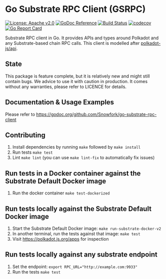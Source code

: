 # Go Substrate RPC Client (GSRPC)

[![License: Apache v2.0](https://img.shields.io/badge/License-Apache%202.0-blue.svg)](https://opensource.org/licenses/Apache-2.0)
[![GoDoc Reference](https://godoc.org/github.com/Snowfork/go-substrate-rpc-client?status.svg)](https://godoc.org/github.com/Snowfork/go-substrate-rpc-client)
[![Build Status](https://travis-ci.com/centrifuge/go-substrate-rpc-client.svg?branch=master)](https://travis-ci.com/centrifuge/go-substrate-rpc-client)
[![codecov](https://codecov.io/gh/centrifuge/go-substrate-rpc-client/branch/master/graph/badge.svg)](https://codecov.io/gh/centrifuge/go-substrate-rpc-client)
[![Go Report Card](https://goreportcard.com/badge/github.com/Snowfork/go-substrate-rpc-client)](https://goreportcard.com/report/github.com/Snowfork/go-substrate-rpc-client)

Substrate RPC client in Go. It provides APIs and types around Polkadot and any Substrate-based chain RPC calls.
This client is modelled after [polkadot-js/api](https://github.com/polkadot-js/api).

## State

This package is feature complete, but it is relatively new and might still contain bugs. We advice to use it with caution in production. It comes without any warranties, please refer to LICENCE for details.

## Documentation & Usage Examples

Please refer to https://godoc.org/github.com/Snowfork/go-substrate-rpc-client

## Contributing

1. Install dependencies by running `make` followed by `make install`
1. Run tests `make test`
1. Lint `make lint` (you can use `make lint-fix` to automatically fix issues)

## Run tests in a Docker container against the Substrate Default Docker image

1. Run the docker container `make test-dockerized`

## Run tests locally against the Substrate Default Docker image

1. Start the Substrate Default Docker image: `make run-substrate-docker-v2`
1. In another terminal, run the tests against that image: `make test`
1. Visit https://polkadot.js.org/apps for inspection

## Run tests locally against any substrate endpoint

1. Set the endpoint: `export RPC_URL="http://example.com:9933"`
1. Run the tests `make test`
